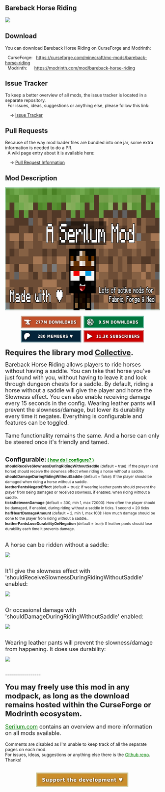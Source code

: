 <h2>Bareback Horse Riding</h2>

<p><a href="https://github.com/Serilum/Bareback-Horse-Riding"><img src="https://serilum.com/assets/data/logo/bareback-horse-riding.png"></a></p><h2>Download</h2>

<p>You can download Bareback Horse Riding on CurseForge and Modrinth:</p><p>&nbsp;&nbsp;CurseForge: &nbsp;&nbsp;<a href="https://curseforge.com/minecraft/mc-mods/bareback-horse-riding">https://curseforge.com/minecraft/mc-mods/bareback-horse-riding</a><br>&nbsp;&nbsp;Modrinth: &nbsp;&nbsp;&nbsp;&nbsp;&nbsp;<a href="https://modrinth.com/mod/bareback-horse-riding">https://modrinth.com/mod/bareback-horse-riding</a></p>

<h2>Issue Tracker</h2>

<p>To keep a better overview of all mods, the issue tracker is located in a separate repository.<br>&nbsp;&nbsp;For issues, ideas, suggestions or anything else, please follow this link:</p>

<p>&nbsp;&nbsp;&nbsp;&nbsp;-> <a href="https://serilum.com/url/issue-tracker">Issue Tracker</a></p>

<h2>Pull Requests</h2>

<p>Because of the way mod loader files are bundled into one jar, some extra information is needed to do a PR.<br>&nbsp;&nbsp;A wiki page entry about it is available here:</p>

<p>&nbsp;&nbsp;&nbsp;&nbsp;-> <a href="https://serilum.com/url/pull-requests">Pull Request Information</a></p>

<h2>Mod Description</h2>

<p style="text-align:center"><a href="https://serilum.com/" rel="nofollow"><img src="https://github.com/Serilum/.cdn/raw/main/description/header/header.png" alt="" width="838" height="400"></a></p>

<p style="text-align:center"><a href="https://curseforge.com/members/serilum/projects" rel="nofollow"><img src="https://raw.githubusercontent.com/Serilum/.data-workflow/main/badges/svg/curseforge.svg" width="200"></a> <a href="https://modrinth.com/user/Serilum" rel="nofollow"><img src="https://raw.githubusercontent.com/Serilum/.data-workflow/main/badges/svg/modrinth.svg" width="200"></a> <a href="https://patreon.com/serilum" rel="nofollow"><img src="https://raw.githubusercontent.com/Serilum/.data-workflow/main/badges/svg/patreon.svg" width="200"></a> <a href="https://youtube.com/@serilum" rel="nofollow"><img src="https://raw.githubusercontent.com/Serilum/.data-workflow/main/badges/svg/youtube.svg" width="200"></a></p>

<p><strong><span style="font-size:24px">Requires the library mod&nbsp;<a style="font-size:24px" href="https://curseforge.com/minecraft/mc-mods/collective" rel="nofollow">Collective</a>.<br></span></strong></p>

<p><span style="font-size:18px">Bareback Horse Riding allows players to ride horses without having a saddle. You can take that horse you've just found with you, without having to leave it and look through dungeon chests for a saddle. By default, riding a horse without a saddle will give the player and horse the Slowness effect. You can also enable receiving damage every 15 seconds in the config. Wearing leather pants will prevent the slowness/damage, but lower its durability every time it negates. Everything is configurable and features can be toggled.<br><br>Tame functionality remains the same. And a horse can only be steered once it's friendly and tamed.<br></span><br><br><strong><span style="font-size:20px">Configurable:</span> <span style="color:#008000;font-size:14px"><a style="color:#008000" href="https://github.com/Serilum/.information/wiki/how-to-configure-mods" rel="nofollow">(&nbsp;how do I configure?&nbsp;)</a></span><br></strong><span style="font-size:12px"><strong>shouldReceiveSlownessDuringRidingWithoutSaddle</strong>&nbsp;(default = true): If the player (and horse) should receive the slowness effect when riding a horse without a saddle.</span><br><span style="font-size:12px"><strong>shouldDamageDuringRidingWithoutSaddle</strong>&nbsp;(default = false): If the player should be damaged when riding a horse without a saddle.</span><br><span style="font-size:12px"><strong>leatherPantsNegateEffect</strong>&nbsp;(default = true): If wearing leather pants should prevent the player from being damaged or received slowness, if enabled, when riding without a saddle.</span><br><span style="font-size:12px"><strong>ticksBetweenDamage</strong>&nbsp;(default = 300, min 1, max 72000): How often the player should be damaged, if enabled, during riding without a saddle in ticks. 1 second = 20 ticks</span><br><span style="font-size:12px"><strong>halfHeartDamageAmount</strong>&nbsp;(default = 2, min 1, max 100): How much damage should be done to the player from riding without a saddle..</span><br><span style="font-size:12px"><strong>leatherPantsLoseDurabilityOnNegation</strong>&nbsp;(default = true): If leather pants should lose durability each time it prevents damage.</span><br><br><br><span style="font-size:18px">A horse can be ridden without a saddle:</span></p>

<div class="spoiler">

<p><picture><img src="https://github.com/Serilum/.cdn/raw/main/projects/bareback-horse-riding/a.gif"></picture></p>

</div>

<p>&nbsp;<br><span style="font-size:18px">It'll give the slowness effect with 'shouldReceiveSlownessDuringRidingWithoutSaddle' enabled:</span></p>

<div class="spoiler">

<p><picture><img src="https://github.com/Serilum/.cdn/raw/main/projects/bareback-horse-riding/d.gif"></picture></p>

</div>

<p>&nbsp;<br><span style="font-size:18px">Or occasional damage with 'shouldDamageDuringRidingWithoutSaddle' enabled:</span></p>

<div class="spoiler">

<p><picture><img src="https://github.com/Serilum/.cdn/raw/main/projects/bareback-horse-riding/b.gif"></picture></p>

</div>

<p>&nbsp;<br><span style="font-size:18px">Wearing leather pants will prevent the slowness/damage from happening. It does use durability:</span></p>

<div class="spoiler">

<p><picture><img src="https://github.com/Serilum/.cdn/raw/main/projects/bareback-horse-riding/c.gif"></picture></p>

</div>

<p>&nbsp;<br>------------------<br><br><span style="font-size:24px"><strong>You may freely use this mod in any modpack, as long as the download remains hosted within the CurseForge or Modrinth ecosystem.</strong></span><br><br><span style="font-size:18px"><a style="font-size:18px;color:#008000" href="https://serilum.com/" rel="nofollow">Serilum.com</a> contains an overview and more information on all mods available.</span><br><br><span style="font-size:14px">Comments are disabled as I'm unable to keep track of all the separate pages on each mod.</span><span style="font-size:14px"><br>For issues, ideas, suggestions or anything else there is the&nbsp;<a style="font-size:14px;color:#008000" href="https://github.com/Serilum/.issue-tracker" rel="nofollow">Github repo</a>. Thanks!</span><span style="font-size:6px"><br><br></span></p>

<p style="text-align:center"><a href="https://serilum.com/donate" rel="nofollow"><img src="https://github.com/Serilum/.cdn/raw/main/description/projects/support.svg" alt="" width="306" height="50"></a></p>
